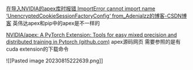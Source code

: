 [在导入NVIDIA的apex库时报错 ImportError cannot import name ‘UnencryptedCookieSessionFactoryConfig‘ from_Adenialzz的博客-CSDN博客](https://blog.csdn.net/weixin_44966641/article/details/118767856)
英伟达apex和pip中的apex是不一样的

[NVIDIA/apex: A PyTorch Extension: Tools for easy mixed precision and distributed training in Pytorch (github.com)](https://github.com/NVIDIA/apex/tree/master)
apex源码网页
需要参照的是有cuda extension的下载命令

![[Pasted image 20230815222639.png]]